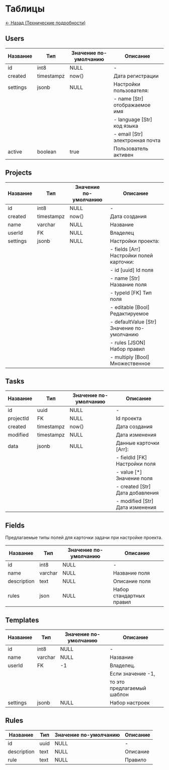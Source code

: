 # Таблицы

[<- Назад (Технические подробности)](./index.md)

## Users

| Название | Тип        | Значение по-умолчанию | Описание                        |
|----------|------------|-----------------------|---------------------------------|
| id       | int8       | NULL                  | -                               |
| created  | timestampz | now()                 | Дата регистрации                |
| settings | jsonb      | NULL                  | Настройки пользователя:         |
|          |            |                       | - name [Str] отображаемое имя   |
|          |            |                       | - language [Str] код языка      |
|          |            |                       | - email [Str] электронная почта |
| active   | boolean    | true                  | Пользователь активен            |

## Projects

| Название | Тип        | Значение по-умолчанию | Описание                                   |
|----------|------------|-----------------------|--------------------------------------------|
| id       | int8       | NULL                  | -                                          |
| created  | timestampz | now()                 | Дата создания                              |
| name     | varchar    | NULL                  | Название                                   |
| userId   | FK         | NULL                  | Владелец                                   |
| settings | jsonb      | NULL                  | Настройки проекта:                         |
|          |            |                       | - fields [Arr] Настройки полей карточки:   |
|          |            |                       | - id [uuid] Id поля                        |
|          |            |                       | - name [Str] Название поля                 |
|          |            |                       | - typeId [FK] Тип поля                     |
|          |            |                       | - editable [Bool] Редактируемое            |
|          |            |                       | - defaultValue [Str] Значение по-умолчанию |
|          |            |                       | - rules [JSON] Набор правил                |
|          |            |                       | - multiply [Bool] Множественное            |

## Tasks

| Название  | Тип        | Значение по-умолчанию | Описание                        |
|-----------|------------|-----------------------|---------------------------------|
| id        | uuid       | NULL                  | -                               |
| projectId | FK         | NULL                  | Id проекта                      |
| created   | timestampz | now()                 | Дата создания                   |
| modified  | timestampz | NULL                  | Дата изменения                  |
| data      | jsonb      | NULL                  | Данные карточки [Arr]:          |
|           |            |                       | - fieldId [FK] Настройки поля   |
|           |            |                       | - value [*] Значение поля       |
|           |            |                       | - created [Str] Дата добавления |
|           |            |                       | - modified [Str] Дата изменения |

## Fields

Предлагаемые типы полей для карточки задачи при настройке проекта.

| Название    | Тип     | Значение по-умолчанию | Описание                 |
|-------------|---------|-----------------------|--------------------------|
| id          | int8    | NULL                  | -                        |
| name        | varchar | NULL                  | Название поля            |
| description | text    | NULL                  | Описание поля            |
| rules       | json    | NULL                  | Набор стандартных правил |

## Templates

| Название | Тип     | Значение по-умолчанию | Описание                   |
|----------|---------|-----------------------|----------------------------|
| id       | int8    | NULL                  | -                          |
| name     | varchar | NULL                  | Название                   |
| userId   | FK      | -1                    | Владелец.                  |
|          |         |                       | Если значение -1,          |
|          |         |                       | то это предлагаемый шаблон |
| settings | jsonb   | NULL                  | Набор настроек             |

## Rules

| Название    | Тип  | Значение по-умолчанию | Описание |
|-------------|------|-----------------------|----------|
| id          | uuid | NULL                  | -        |
| description | text | NULL                  | Описание |
| rule        | text | NULL                  | Правило  |
